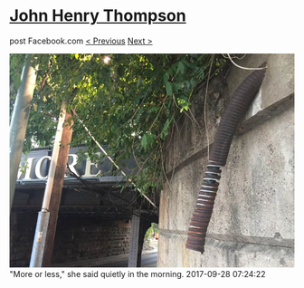 # [John Henry Thompson](../README.md)
post Facebook.com
[< Previous](2017-09-28-2.md) [Next >](2017-09-28-4.md)

[![](../media/2017-09-28/Timeline-Photos-More-or-less-she-said-quietly-in-the-morning.jpg)](../README.md)
"More or less," she said quietly in the morning.
2017-09-28 07:24:22